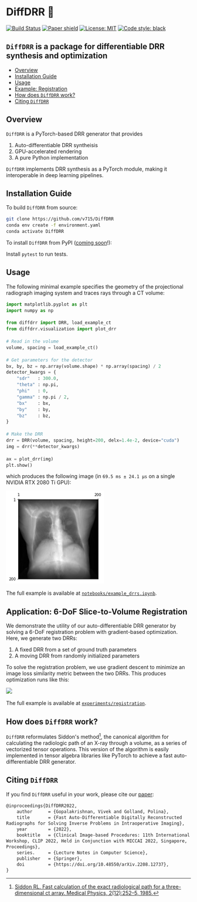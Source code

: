# DiffDRR 🩻
[![Build Status](https://github.com/v715/DiffDRR/actions/workflows/CI.yml/badge.svg?branch=main)](https://github.com/v715/DiffDRR/actions/workflows/CI.yml?query=branch%3Amain)
[![Paper shield](https://img.shields.io/badge/Paper-arxiv.2208.12737-red)](https://arxiv.org/abs/2208.12737)
[![License: MIT](https://img.shields.io/badge/License-MIT-blue)](LICENSE)
[![Code style: black](https://img.shields.io/badge/Code%20style-black-black.svg)](https://github.com/psf/black)

## `DiffDRR` is a package for differentiable DRR synthesis and optimization

- [Overview](#overview)
- [Installation Guide](#installation-guide)
- [Usage](#usage)
- [Example: Registration](application-6-dof-slice-to-volume-registration)
- [How does `DiffDRR` work?](#how-does-diffdrr-work)
- [Citing `DiffDRR`](#citing-diffdrr)

## Overview
`DiffDRR` is a PyTorch-based DRR generator that provides

1. Auto-differentiable DRR syntheisis
2. GPU-accelerated rendering
3. A pure Python implementation

`DiffDRR` implements DRR synthesis as a PyTorch module, making it interoperable in deep learning pipelines.

## Installation Guide
To build `DiffDRR` from source:
```zsh
git clone https://github.com/v715/DiffDRR
conda env create -f environment.yaml
conda activate DiffDRR
```

To install `DiffDRR` from PyPI ([coming soon](https://github.com/v715/DiffDRR/milestone/1)!):

Install `pytest` to run tests.

## Usage

The following minimal example specifies the geometry of the projectional radiograph imaging system and traces rays through a CT volume:

```Python
import matplotlib.pyplot as plt
import numpy as np

from diffdrr import DRR, load_example_ct
from diffdrr.visualization import plot_drr

# Read in the volume
volume, spacing = load_example_ct()

# Get parameters for the detector
bx, by, bz = np.array(volume.shape) * np.array(spacing) / 2
detector_kwargs = {
    "sdr"   : 300.0,
    "theta" : np.pi,
    "phi"   : 0,
    "gamma" : np.pi / 2,
    "bx"    : bx,
    "by"    : by,
    "bz"    : bz,
}

# Make the DRR
drr = DRR(volume, spacing, height=200, delx=1.4e-2, device="cuda")
img = drr(**detector_kwargs)

ax = plot_drr(img)
plt.show()
```

which produces the following image (in `69.5 ms ± 24.1 µs` on a single NVIDIA RTX 2080 Ti GPU):

![example_drr](figures/example_drr.png)

The full example is available at [`notebooks/example_drrs.ipynb`](notebooks/example_drrs.ipynb).

## Application: 6-DoF Slice-to-Volume Registration

We demonstrate the utility of our auto-differentiable DRR generator by solving a 6-DoF registration problem with gradient-based optimization.
Here, we generate two DRRs:

1. A fixed DRR from a set of ground truth parameters
2. A moving DRR from randomly initialized parameters

To solve the registration problem, we use gradient descent to minimize an image loss similarity metric between the two DRRs.
This produces optimization runs like this:

![](https://github.com/v715/DiffDRR/blob/main/experiments/registration/results/momentum/gifs/converged/6.gif)

The full example is available at [`experiments/registration`](experiments/registration).

## How does `DiffDRR` work?

`DiffDRR` reformulates Siddon's method[^fn], the canonical algorithm for calculating the radiologic path of an X-ray through a volume, as a series of vectorized tensor operations.
This version of the algorithm is easily implemented in tensor algebra libraries like PyTorch to achieve a fast auto-differentiable DRR generator.

[^fn]: [Siddon RL. Fast calculation of the exact radiological path for a three-dimensional ct array.
Medical Physics, 2(12):252–5, 1985.](https://doi.org/10.1118/1.595715)

## Citing `DiffDRR`

If you find `DiffDRR` useful in your work, please cite our [paper](https://arxiv.org/abs/2208.12737):
```
@inproceedings{DiffDRR2022,
    author      = {Gopalakrishnan, Vivek and Golland, Polina},
    title       = {Fast Auto-Differentiable Digitally Reconstructed Radiographs for Solving Inverse Problems in Intraoperative Imaging},
    year        = {2022},
    booktitle   = {Clinical Image-based Procedures: 11th International Workshop, CLIP 2022, Held in Conjunction with MICCAI 2022, Singapore, Proceedings},
    series.     = {Lecture Notes in Computer Science},
    publisher   = {Springer},
    doi         = {https://doi.org/10.48550/arXiv.2208.12737},
}
```
